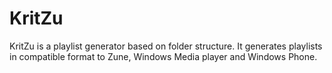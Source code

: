 KritZu
======

KritZu is a playlist generator based on folder structure. It generates playlists in compatible format to Zune, Windows Media player and Windows Phone.